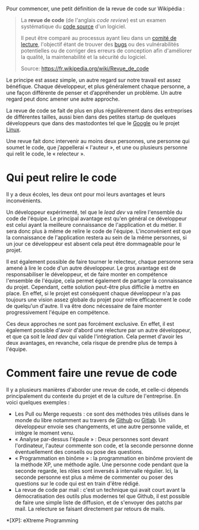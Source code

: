 Pour commencer, une petit définition de la revue de code sur Wikipédia : 

> La **revue de code** (de l'anglais *code review*) est un examen systématique du [code source](https://fr.wikipedia.org/wiki/Code_source) d'un logiciel. 
>
> Il peut être comparé au processus ayant lieu dans un [comité de lecture](https://fr.wikipedia.org/wiki/Comit%C3%A9_de_lecture), l'objectif étant de trouver des [bugs](https://fr.wikipedia.org/wiki/Bug_informatique)  ou des vulnérabilités potentielles ou de corriger des erreurs de  conception afin d'améliorer la qualité, la maintenabilité et la sécurité  du logiciel. 
>
> Source: https://fr.wikipedia.org/wiki/Revue_de_code

Le principe est assez simple, un autre regard sur notre travail est assez bénéfique. Chaque développeur, et plus généralement chaque personne, a une façon différente de penser et d’appréhender un problème. Un autre regard peut donc amener une autre approche. 

La revue de code se fait de plus en plus régulièrement dans des entreprises de différentes tailles, aussi bien dans des petites startup de quelques développeurs que dans des mastodontes tel que le [Google](https://www.quora.com/What-is-Googles-internal-code-review-policy-process) ou le projet [Linux](https://github.com/torvalds/linux/pulls). 

Une revue fait donc intervenir au moins deux personnes, une personne qui soumet le code, que j’appellerai « l'auteur », et une ou plusieurs personne qui relit le code, le « relecteur ». 

# Qui peut relire le code

Il y a deux écoles, les deux ont pour moi leurs avantages et leurs inconvénients. 

Un développeur expérimenté, tel que le *lead dev* va relire l'ensemble du code de l'équipe. Le principal avantage est qu'en général ce développeur est celui ayant la meilleure connaissance de l'application et du métier. Il sera donc plus à même de relire le code de l'équipe. L'inconvénient est que la connaissance de l'application restera au sein de la même personnes, si un jour ce développeur est absent cela peut être dommageable pour le projet. 

Il est également possible de faire tourner le relecteur, chaque personne sera amené à lire le code d'un autre développeur. Le gros avantage est de responsabiliser le développeur, et de faire monter en compétence l'ensemble de l'équipe, cela permet également de partager la connaissance du projet. Cependant, cette solution peut-être plus difficile à mettre en place. En effet, si le projet est conséquent chaque développeur n'a pas toujours une vision assez globale du projet pour relire efficacement le code de quelqu'un d'autre. Il va être donc nécessaire de faire monter progressivement l'équipe en compétence. 

Ces deux approches ne sont pas forcément exclusive. En effet, il est également possible d'avoir d'abord une relecture par un autre développeur, et que ça soit le *lead dev* qui valide l'intégration. Cela permet d'avoir les deux avantages, en revanche, cela risque de prendre plus de temps à l'équipe. 

# Comment faire une revue de code

Il y a plusieurs manières d'aborder une revue de code, et celle-ci dépends principalement du contexte du projet et de la culture de l'entreprise. En voici quelques exemples : 

- Les Pull ou Merge requests : ce sont des méthodes très utilisés dans le monde du libre notamment au travers de [Github](https://github.com/) ou [Gitlab](https://gitlab.com/). Un développeur envoie ses changements, et une autre personne valide, et intègre le moment venu. 
- « Analyse par-dessus l'épaule » : Deux personnes sont devant l'ordinateur, l'auteur commente son code, et la seconde personne donne éventuellement des conseils ou pose des questions.
- « Programmation en binôme » : la programmation en binôme provient de la méthode XP, une méthode agile. Une personne code pendant que la seconde regarde, les rôles sont inversés à intervalle régulier. Ici, la seconde personne est plus a même de commenter ou poser des questions sur le code qui est en train d'être rédigé. 
- La revue de code par mail : c'est un technique qui avait court avant la démocratisation des outils plus modernes tel que Github, il est possible de faire une simple liste de diffusion, et de s'envoyer des patchs par mail. La relecture se faisant directement par retours de mails.

*[XP]: eXtreme Programming

